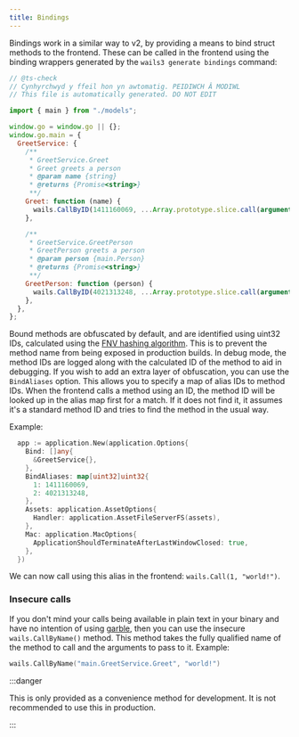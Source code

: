 ```yaml
---
title: Bindings
---
```


Bindings work in a similar way to v2, by providing a means to bind struct
methods to the frontend. These can be called in the frontend using the binding
wrappers generated by the `wails3 generate bindings` command:

```javascript
// @ts-check
// Cynhyrchwyd y ffeil hon yn awtomatig. PEIDIWCH Â MODIWL
// This file is automatically generated. DO NOT EDIT

import { main } from "./models";

window.go = window.go || {};
window.go.main = {
  GreetService: {
    /**
     * GreetService.Greet
     * Greet greets a person
     * @param name {string}
     * @returns {Promise<string>}
     **/
    Greet: function (name) {
      wails.CallByID(1411160069, ...Array.prototype.slice.call(arguments, 0));
    },

    /**
     * GreetService.GreetPerson
     * GreetPerson greets a person
     * @param person {main.Person}
     * @returns {Promise<string>}
     **/
    GreetPerson: function (person) {
      wails.CallByID(4021313248, ...Array.prototype.slice.call(arguments, 0));
    },
  },
};
```

Bound methods are obfuscated by default, and are identified using uint32 IDs,
calculated using the
[FNV hashing algorithm](https://en.wikipedia.org/wiki/Fowler%E2%80%93Noll%E2%80%93Vo_hash_function).
This is to prevent the method name from being exposed in production builds. In
debug mode, the method IDs are logged along with the calculated ID of the method
to aid in debugging. If you wish to add an extra layer of obfuscation, you can
use the `BindAliases` option. This allows you to specify a map of alias IDs to
method IDs. When the frontend calls a method using an ID, the method ID will be
looked up in the alias map first for a match. If it does not find it, it assumes
it's a standard method ID and tries to find the method in the usual way.

Example:

```go
  app := application.New(application.Options{
    Bind: []any{
      &GreetService{},
    },
    BindAliases: map[uint32]uint32{
      1: 1411160069,
      2: 4021313248,
    },
    Assets: application.AssetOptions{
      Handler: application.AssetFileServerFS(assets),
    },
    Mac: application.MacOptions{
      ApplicationShouldTerminateAfterLastWindowClosed: true,
    },
  })
```

We can now call using this alias in the frontend: `wails.Call(1, "world!")`.

### Insecure calls

If you don't mind your calls being available in plain text in your binary and
have no intention of using [garble](https://github.com/burrowers/garble), then
you can use the insecure `wails.CallByName()` method. This method takes the
fully qualified name of the method to call and the arguments to pass to it.
Example:

```go
wails.CallByName("main.GreetService.Greet", "world!")
```

:::danger

This is only provided as a convenience method for development. It is not
recommended to use this in production.

:::
